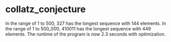 # collatz_conjecture
In the range of 1 to 500, 327 has the longest sequence with 144 elements.
In the range of 1 to 500_000, 410011 has the longest sequence with 449 elements.
The runtime of the program is now 2.3 seconds with optimization.
